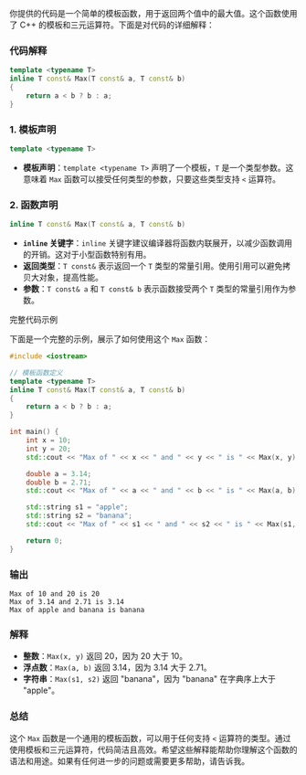 你提供的代码是一个简单的模板函数，用于返回两个值中的最大值。这个函数使用了 C++ 的模板和三元运算符。下面是对代码的详细解释：

### 代码解释

```cpp
template <typename T>
inline T const& Max(T const& a, T const& b) 
{ 
    return a < b ? b : a; 
}
```

### 1. 模板声明
```cpp
template <typename T>
```
- **模板声明**：`template <typename T>` 声明了一个模板，`T` 是一个类型参数。这意味着 `Max` 函数可以接受任何类型的参数，只要这些类型支持 `<` 运算符。

### 2. 函数声明
```cpp
inline T const& Max(T const& a, T const& b)
```
- **`inline` 关键字**：`inline` 关键字建议编译器将函数内联展开，以减少函数调用的开销。这对于小型函数特别有用。
- **返回类型**：`T const&` 表示返回一个 `T` 类型的常量引用。使用引用可以避免拷贝大对象，提高性能。
- **参数**：`T const& a` 和 `T const& b` 表示函数接受两个 `T` 类型的常量引用作为参数。

完整代码示例

下面是一个完整的示例，展示了如何使用这个 `Max` 函数：

```cpp
#include <iostream>

// 模板函数定义
template <typename T>
inline T const& Max(T const& a, T const& b) 
{ 
    return a < b ? b : a; 
}

int main() {
    int x = 10;
    int y = 20;
    std::cout << "Max of " << x << " and " << y << " is " << Max(x, y) << std::endl;

    double a = 3.14;
    double b = 2.71;
    std::cout << "Max of " << a << " and " << b << " is " << Max(a, b) << std::endl;

    std::string s1 = "apple";
    std::string s2 = "banana";
    std::cout << "Max of " << s1 << " and " << s2 << " is " << Max(s1, s2) << std::endl;

    return 0;
}
```

### 输出
```
Max of 10 and 20 is 20
Max of 3.14 and 2.71 is 3.14
Max of apple and banana is banana
```

### 解释
- **整数**：`Max(x, y)` 返回 20，因为 20 大于 10。
- **浮点数**：`Max(a, b)` 返回 3.14，因为 3.14 大于 2.71。
- **字符串**：`Max(s1, s2)` 返回 "banana"，因为 "banana" 在字典序上大于 "apple"。

### 总结
这个 `Max` 函数是一个通用的模板函数，可以用于任何支持 `<` 运算符的类型。通过使用模板和三元运算符，代码简洁且高效。希望这些解释能帮助你理解这个函数的语法和用途。如果有任何进一步的问题或需要更多帮助，请告诉我。